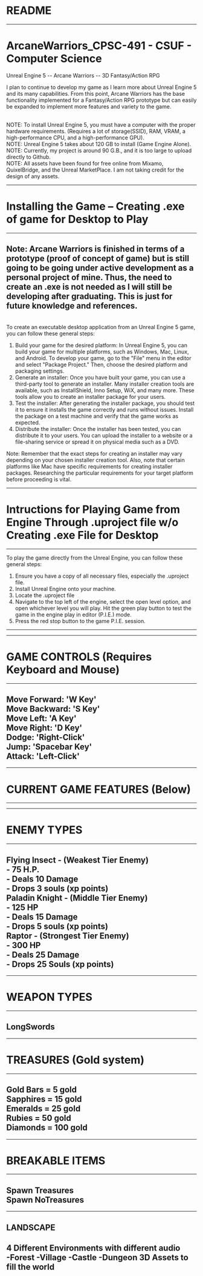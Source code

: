 # README
---------------------------------------------------------------------------------------------------------------------------------------------------------------------------------------------------------------------
# ArcaneWarriors_CPSC-491 - CSUF - Computer Science
Unreal Engine 5 -- Arcane Warriors --  3D Fantasy/Action RPG

I plan to continue to develop my game as I learn more about Unreal Engine 5 and its many capabilities. From this point, Arcane Warriors has the base functionality implemented for a Fantasy/Action RPG prototype but can easily be expanded to implement more features and variety to the game.
<br>



<br> NOTE: To install Unreal Engine 5, you must have a computer with the proper hardware requirements. (Requires a lot of storage(SSID), RAM, VRAM, a high-performance CPU, and a high-performance GPU).<br>
NOTE: Unreal Engine 5 takes about 120 GB to install (Game Engine Alone).<br>
NOTE: Currently, my project is around 90 G.B., and it is too large to upload directly to Github.<br>
NOTE: All assets have been found for free online from Mixamo, QuixelBridge, and the Unreal MarketPlace. I am not taking credit for the design of any assets. <br>

--------------------------------------------------------------------------------------------------
# Installing the Game – Creating .exe of game for Desktop to Play
--------------------------------------------------------------------------------------------------
Note: Arcane Warriors is finished in terms of a prototype (proof of concept of game) but is still going to be going under active development as a personal project of mine. Thus, the need to create an .exe is not needed as I will still be developing after graduating. This is just for future knowledge and references.<br>
---------------------------------------------------------
<br>To create an executable desktop application from an Unreal Engine 5 game, you can follow these general steps: 
  1. Build your game for the desired platform: In Unreal Engine 5, you can build your game for multiple platforms, such as Windows, Mac, Linux, and Android. To develop your game, go to the "File" menu in the editor and select "Package Project." Then, choose the desired platform and packaging settings.<br>
  2. Generate an installer: Once you have built your game, you can use a third-party tool to generate an installer. Many installer creation tools are available, such as InstallShield, Inno Setup, WiX, and many more. These tools allow you to create an installer package for your users.<br>
  3. Test the installer: After generating the installer package, you should test it to ensure it installs the game correctly and runs without issues. Install the package on a test machine and verify that the game works as expected.<br>
  4. Distribute the installer: Once the installer has been tested, you can distribute it to your users. You can upload the installer to a website or a file-sharing service or spread it on physical media such as a DVD.<br>
  
Note: Remember that the exact steps for creating an installer may vary depending on your chosen installer creation tool. Also, note that certain platforms like Mac have specific requirements for creating installer packages. Researching the particular requirements for your target platform before proceeding is vital.<br>

---------------------------------------------------------------------------------------------------

# Intructions for Playing Game from Engine Through .uproject file w/o Creating .exe File for Desktop<br>
------------------------------------------------------------------------------------------------------------------------------------------
To play the game directly from the Unreal Engine, you can follow these general steps:<br>
  1. Ensure you have a copy of all necessary files, especially the .uproject file.<br>
  2. Install Unreal Engine onto your machine.<br>
  3. Locate the .uproject file<br>
  4. Navigate to the top left of the engine, select the open level option, and open whichever level you will play. Hit the green play button to test the game in the engine play in editor (P.I.E.) mode.<br>
  5. Press the red stop button to the game P.I.E. session. <br>
-----------------------------------------------------------------------------------------------------------------------------------------------

-------------------------------------------
# GAME CONTROLS (Requires Keyboard and Mouse)<br>
-------------------------------------------
  Move Forward: 'W Key'<br>
  Move Backward: 'S Key'<br>
  Move Left: 'A Key'<br>
  Move Right: 'D Key'<br>
  Dodge: 'Right-Click'<br>
  Jump: 'Spacebar Key'<br>
  Attack: 'Left-Click'<br>
-------------------------------------------


------------------------------
# CURRENT GAME FEATURES (Below)<br>
------------------------------

---------------------------------------
# ENEMY TYPES<br>
---------------------------------------
  Flying Insect - (Weakest Tier Enemy)<br>
    - 75 H.P. <br>
    - Deals 10 Damage<br>
    - Drops 3 souls (xp points)<br>
  Paladin Knight - (Middle Tier Enemy)<br>
    - 125 HP<br>
    - Deals 15 Damage<br>
    - Drops 5 souls (xp points)<br>
  Raptor - (Strongest Tier Enemy)<br>
    - 300 HP<br>
    - Deals 25 Damage<br>
    - Drops 25 Souls (xp points)<br>
----------------------------------------


---------------
# WEAPON TYPES<br>
---------------
  LongSwords<br>
---------------


-------------------------
# TREASURES (Gold system)<br>
-------------------------
  Gold Bars = 5 gold<br>
  Sapphires = 15 gold<br>
  Emeralds = 25 gold<br>
  Rubies = 50 gold<br>
  Diamonds = 100 gold<br>
-------------------------


---------------------
# BREAKABLE ITEMS<br>
---------------------
  Spawn Treasures<br>
  Spawn NoTreasures<br>
---------------------


--------------------------------------------------
LANDSCAPE<br>
--------------------------------------------------
  4 Different Environments with different audio<br>
    -Forest
    -Village
    -Castle
    -Dungeon
  3D Assets to fill the world
--------------------------------------------------
